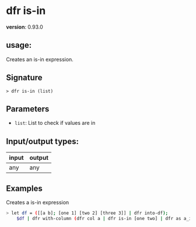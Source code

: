 # dfr is-in

**version**: 0.93.0

## **usage**:

Creates an is-in expression.

## Signature

`> dfr is-in (list)`

## Parameters

- `list`: List to check if values are in

## Input/output types:

| input | output |
| ----- | ------ |
| any   | any    |

## Examples

Creates a is-in expression

```bash
> let df = ([[a b]; [one 1] [two 2] [three 3]] | dfr into-df);
    $df | dfr with-column (dfr col a | dfr is-in [one two] | dfr as a_in)
```
